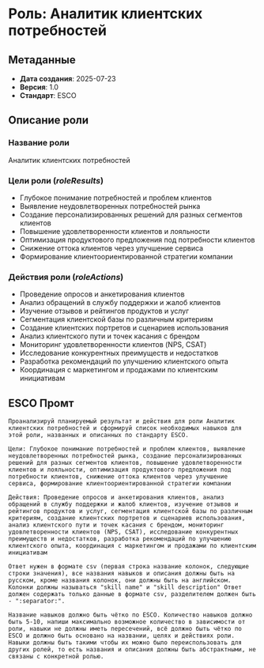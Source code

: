 # Роль: Аналитик клиентских потребностей

## Метаданные
- **Дата создания**: 2025-07-23
- **Версия**: 1.0
- **Стандарт**: ESCO

## Описание роли

### Название роли
Аналитик клиентских потребностей

### Цели роли ($roleResults$)
- Глубокое понимание потребностей и проблем клиентов
- Выявление неудовлетворенных потребностей рынка
- Создание персонализированных решений для разных сегментов клиентов
- Повышение удовлетворенности клиентов и лояльности
- Оптимизация продуктового предложения под потребности клиентов
- Снижение оттока клиентов через улучшение сервиса
- Формирование клиентоориентированной стратегии компании

### Действия роли ($roleActions$)
- Проведение опросов и анкетирования клиентов
- Анализ обращений в службу поддержки и жалоб клиентов
- Изучение отзывов и рейтингов продуктов и услуг
- Сегментация клиентской базы по различным критериям
- Создание клиентских портретов и сценариев использования
- Анализ клиентского пути и точек касания с брендом
- Мониторинг удовлетворенности клиентов (NPS, CSAT)
- Исследование конкурентных преимуществ и недостатков
- Разработка рекомендаций по улучшению клиентского опыта
- Координация с маркетингом и продажами по клиентским инициативам

## ESCO Промт

```
Проанализируй планируемый результат и действия для роли Аналитик клиентских потребностей и сформируй список необходимых навыков для этой роли, названных и описанных по стандарту ESCO. 

Цели: Глубокое понимание потребностей и проблем клиентов, выявление неудовлетворенных потребностей рынка, создание персонализированных решений для разных сегментов клиентов, повышение удовлетворенности клиентов и лояльности, оптимизация продуктового предложения под потребности клиентов, снижение оттока клиентов через улучшение сервиса, формирование клиентоориентированной стратегии компании

Действия: Проведение опросов и анкетирования клиентов, анализ обращений в службу поддержки и жалоб клиентов, изучение отзывов и рейтингов продуктов и услуг, сегментация клиентской базы по различным критериям, создание клиентских портретов и сценариев использования, анализ клиентского пути и точек касания с брендом, мониторинг удовлетворенности клиентов (NPS, CSAT), исследование конкурентных преимуществ и недостатков, разработка рекомендаций по улучшению клиентского опыта, координация с маркетингом и продажами по клиентским инициативам

Ответ нужен в формате csv (первая строка название колонок, следующие строки значения), все названия навыков и описания должны быть на русском, кроме названия колонок, они должны быть на английском. Колонки должны называться "skill name" и "skill description" Ответ должен содержать только данные в формате csv, разделителем должен быть - ":separator:".

Название навыков должно быть чётко по ESCO. Количество навыков должно быть 5-10, напиши максимально возможное количество в зависимости от роли, навыки не должны иметь пересечений, всё должно быть чётко по ESCO и должно быть основано на названии, целях и действиях роли. Навыки должны быть такими чтобы их можно было переиспользовать для других ролей, то есть названия и описания должны быть абстрактными, не связаны с конкретной ролью.
``` 